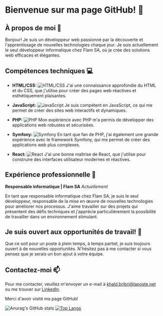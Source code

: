 # Bienvenue sur ma page GitHub! 👋

## À propos de moi 🚀

Bonjour! Je suis un développeur web passionné par la découverte et l'apprentissage de nouvelles technologies chaque jour. Je suis actuellement le seul développeur informatique chez Flam SA, où je crée des solutions web efficaces et élégantes.

## Compétences techniques 💻

- **HTML/CSS:** ![HTML/CSS](https://img.icons8.com/color/48/000000/html-5--v1.png) J'ai une connaissance approfondie du HTML et du CSS, que j'utilise pour créer des pages web réactives et esthétiquement plaisantes.

- **JavaScript:** ![JavaScript](https://img.icons8.com/color/48/000000/javascript.png) Je suis compétent en JavaScript, ce qui me permet de créer des sites web interactifs et dynamiques.

- **PHP:** ![PHP](https://img.icons8.com/officel/40/000000/php-logo.png) Mon expérience avec PHP m'a permis de développer des applications web robustes et sécurisées.

- **Symfony:** ![Symfony](https://img.icons8.com/color/48/000000/symfony.png) En tant que fan de PHP, j'ai également une grande expérience avec le framework Symfony, qui me permet de créer des applications web plus complexes.

- **React:** ![React](https://img.icons8.com/plasticine/48/000000/react.png) J'ai une bonne maîtrise de React, que j'utilise pour construire des interfaces utilisateur modernes et réactives.

## Expérience professionnelle 🏢

**Responsable informatique | Flam SA**
*Actuellement*

En tant que responsable informatique chez Flam SA, je suis le seul développeur, responsable de la mise en œuvre de nouvelles technologies pour améliorer nos processus. J'aime travailler sur des projets qui présentent des défis techniques et j'apprécie particulièrement la possibilité de travailler dans un environnement stimulant.

## Je suis ouvert aux opportunités de travail! 🤝

Que ce soit pour un poste à plein temps, à temps partiel, je suis toujours ouvert à de nouvelles opportunités. N'hésitez pas à me contacter si vous pensez que je serais un bon ajout à votre équipe.

## Contactez-moi 📫

Pour me contacter, veuillez m'envoyer un e-mail à [khald.bribri@laposte.net](mailto:khaled.bribri@laposte.net) ou me trouver sur [LinkedIn](https://www.linkedin.com/in/khaled-bribri-38b9721b6/).

Merci d'avoir visité ma page GitHub!

![Anurag's GitHub stats](https://github-readme-stats.vercel.app/api?username=khaled-bribri&show_icons=true&theme=radical)
[![Top Langs](https://github-readme-stats.vercel.app/api/top-langs/?username=khaled-bribri&langs_count=8)](https://github.com/yourusername/github-readme-stats)



